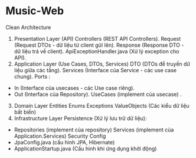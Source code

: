 # Music-Web
Clean Architecture
1. Presentation Layer (API)
Controllers (REST API Controllers).
Request (Request DTOs - dữ liệu từ client gửi lên).
Response (Response DTO - dữ liệu trả về client).
ApiExceptionHandler.java (Xử lý exception cho API).
2. Application Layer (Use Cases, DTOs, Services)
DTO (DTOs để truyền dữ liệu giữa các tầng).
Services (Interface của Service - các use case chung).
Ports : 
- In (Interface của usecases - các Use case riêng).
- Out (Interface của Repository).
UseCases (implement của usecase) .
3. Domain Layer
Entities
Enums
Exceptions
ValueObjects (Các kiểu dữ liệu bất biến)
4. Infrastructure Layer
Persistence (Xử lý lưu trữ dữ liệu):
- Repositories (implement của repository)
Services (implement của Application.Services)
Security
Config
- JpaConfig.java (cấu hình JPA, Hibernate)
- ApplicationStartup.java (Cấu hình khi ứng dụng khởi động)